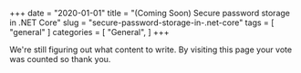 +++
date = "2020-01-01"
title = "(Coming Soon) Secure password storage in .NET Core"
slug = "secure-password-storage-in-.net-core"
tags = [
    "general"
]
categories = [
    "General",
]
+++

We're still figuring out what content to write. By visiting this page your vote was counted so thank you.